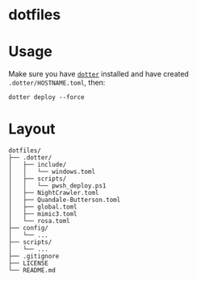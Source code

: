 # dotfiles

# Usage

Make sure you have [`dotter`](https://github.com/SuperCuber/dotter) installed and have created `.dotter/HOSTNAME.toml`, then:

```shell
dotter deploy --force
```

# Layout

```
dotfiles/
├── .dotter/
│   ├── include/
│   │   └── windows.toml
│   ├── scripts/
│   │   └── pwsh_deploy.ps1
│   ├── NightCrawler.toml
│   ├── Quandale-Butterson.toml
│   ├── global.toml
│   ├── mimic3.toml
│   └── rosa.toml
├── config/
│   └── ...
├── scripts/
│   └── ...
├── .gitignore
├── LICENSE
└── README.md
```
